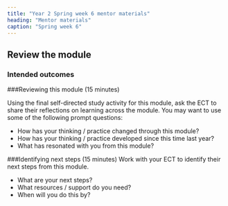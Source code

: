```yaml
---
title: "Year 2 Spring week 6 mentor materials"
heading: "Mentor materials"
caption: "Spring week 6"
---
```


## Review the module

### Intended outcomes

###Reviewing this module (15 minutes)

Using the final self-directed study activity for this module, ask the ECT to share their reflections on learning across the module. You may want to use some of the following prompt questions:

- How has your thinking / practice changed through this module?
- How has your thinking / practice developed since this time last year?
- What has resonated with you from this module?

###Identifying next steps (15 minutes)
Work with your ECT to identify their next steps from this module.

- What are your next steps?
- What resources / support do you need?
- When will you do this by?
